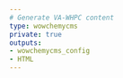 ```yaml
---
# Generate VA-WHPC content
type: wowchemycms
private: true
outputs:
- wowchemycms_config
- HTML
---
```

